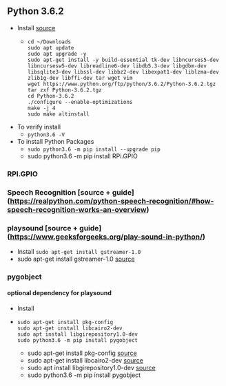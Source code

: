 ## Python 3.6.2
- Install [source](https://krystof.io/installing-alternative-python-versions-on-raspberry-pi/)
  - ```
    cd ~/Downloads
    sudo apt update
    sudo apt upgrade -y
    sudo apt-get install -y build-essential tk-dev libncurses5-dev libncursesw5-dev libreadline6-dev libdb5.3-dev libgdbm-dev libsqlite3-dev libssl-dev libbz2-dev libexpat1-dev liblzma-dev zlib1g-dev libffi-dev tar wget vim
    wget https://www.python.org/ftp/python/3.6.2/Python-3.6.2.tgz
    tar zxf Python-3.6.2.tgz
    cd Python-3.6.2
    ./configure --enable-optimizations
    make -j 4
    sudo make altinstall
    ```
- To verify install
  - ```python3.6 -V```
- To install Python Packages
  - ```sudo python3.6 -m pip install --upgrade pip```
  - sudo python3.6 -m pip install RPi.GPIO



### RPI.GPIO

### Speech Recognition [source + guide] (https://realpython.com/python-speech-recognition/#how-speech-recognition-works-an-overview)

### playsound [source + guide] (https://www.geeksforgeeks.org/play-sound-in-python/)
- Install
```sudo apt-get install gstreamer-1.0```
- sudo apt-get install gstreamer-1.0 [source](https://stackoverflow.com/questions/40246437/problems-with-gst-in-python-program)


### pygobject
#### optional dependency for playsound
- Install
- ```
  sudo apt-get install pkg-config
  sudo apt-get install libcairo2-dev
  sudo apt install libgirepository1.0-dev
  sudo python3.6 -m pip install pygobject
  ```
  - sudo apt-get install pkg-config [source](https://github.com/3b1b/manim/issues/751)
  - sudo apt-get install libcairo2-dev [source](https://github.com/3b1b/manim/issues/751)
  - sudo apt install libgirepository1.0-dev [source](https://stackoverflow.com/questions/18025730/pygobject-2-28-6-wont-configure-no-package-gobject-introspection-1-0-found)
  - sudo python3.6 -m pip install pygobject